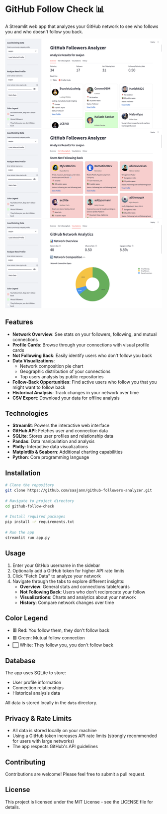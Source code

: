 # GitHub Follow Check 📊

A Streamlit web app that analyzes your GitHub network to see who follows you and who doesn't follow you back.

![Overview](screens/overview.png)  
![Not Following Back](screens/not_following_back.png)  
![Visualization](screens/visualization.png)  

## Features

- **Network Overview**: See stats on your followers, following, and mutual connections
- **Profile Cards**: Browse through your connections with visual profile cards
- **Not Following Back**: Easily identify users who don't follow you back
- **Data Visualizations**: 
  - Network composition pie chart
  - Geographic distribution of your connections
  - Top users analysis by public repositories
- **Follow-Back Opportunities**: Find active users who follow you that you might want to follow back
- **Historical Analysis**: Track changes in your network over time
- **CSV Export**: Download your data for offline analysis

## Technologies

- **Streamlit**: Powers the interactive web interface
- **GitHub API**: Fetches user and connection data
- **SQLite**: Stores user profiles and relationship data
- **Pandas**: Data manipulation and analysis
- **Plotly**: Interactive data visualizations
- **Matplotlib & Seaborn**: Additional charting capabilities
- **Python**: Core programming language

## Installation

```bash
# Clone the repository
git clone https://github.com/saajann/github-followers-analyzer.git

# Navigate to project directory
cd github-follow-check

# Install required packages
pip install -r requirements.txt

# Run the app
streamlit run app.py
```

## Usage

1. Enter your GitHub username in the sidebar
2. Optionally add a GitHub token for higher API rate limits
3. Click "Fetch Data" to analyze your network
4. Navigate through the tabs to explore different insights:
   - **Overview**: General stats and connections table/cards
   - **Not Following Back**: Users who don't reciprocate your follow
   - **Visualizations**: Charts and analytics about your network
   - **History**: Compare network changes over time

## Color Legend

- 🟥 Red: You follow them, they don't follow back
- 🟩 Green: Mutual follow connection
- ⬜ White: They follow you, you don't follow back

## Database

The app uses SQLite to store:
- User profile information
- Connection relationships
- Historical analysis data

All data is stored locally in the `data` directory.

## Privacy & Rate Limits

- All data is stored locally on your machine
- Using a GitHub token increases API rate limits (strongly recommended for users with large networks)
- The app respects GitHub's API guidelines

## Contributing

Contributions are welcome! Please feel free to submit a pull request.

## License

This project is licensed under the MIT License - see the LICENSE file for details.